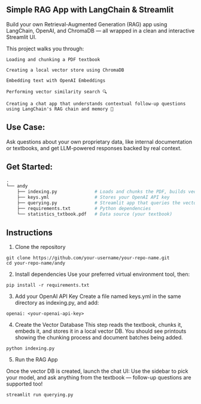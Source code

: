 ## Simple RAG App with LangChain & Streamlit

Build your own Retrieval-Augmented Generation (RAG) app using LangChain, OpenAI, and ChromaDB — all wrapped in a clean and interactive Streamlit UI.

This project walks you through:

    Loading and chunking a PDF textbook 

    Creating a local vector store using ChromaDB

    Embedding text with OpenAI Embeddings

    Performing vector similarity search 🔍

    Creating a chat app that understands contextual follow-up questions using LangChain's RAG chain and memory 🎯

## Use Case:

Ask questions about your own proprietary data, like internal documentation or textbooks, and get LLM-powered responses backed by real context.

## Get Started:

```graphql
.
└── andy
    ├── indexing.py              # Loads and chunks the PDF, builds vector DB
    ├── keys.yml                 # Stores your OpenAI API key
    ├── querying.py              # Streamlit app that queries the vector DB
    ├── requirements.txt         # Python dependencies
    └── statistics_txtbook.pdf   # Data source (your textbook)


```

## Instructions


1. Clone the repository
```
git clone https://github.com/your-username/your-repo-name.git
cd your-repo-name/andy
```
2. Install dependencies
Use your preferred virtual environment tool, then:
```
pip install -r requirements.txt
```
3. Add your OpenAI API Key
Create a file named keys.yml in the same directory as indexing.py, and add:
```
openai: <your-openai-api-key>
```

4. Create the Vector Database
This step reads the textbook, chunks it, embeds it, and stores it in a local vector DB.
You should see printouts showing the chunking process and document batches being added.
```
python indexing.py
```


5. Run the RAG App

Once the vector DB is created, launch the chat UI:
Use the sidebar to pick your model, and ask anything from the textbook — follow-up questions are supported too!
```
streamlit run querying.py
```


